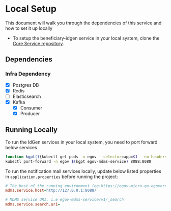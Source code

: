 # Local Setup

This document will walk you through the dependencies of this service and how to set it up locally

- To setup the beneficiary-idgen service in your local system, clone the [Core Service repository](https://github.com/egovernments/core-services).

## Dependencies

### Infra Dependency

- [X] Postgres DB
- [X] Redis
- [ ] Elasticsearch
- [X] Kafka
  - [X] Consumer
  - [X] Producer

## Running Locally

To run the IdGen services in your local system, you need to port forward below services

```bash
function kgpt(){kubectl get pods -n egov --selector=app=$1 --no-headers=true | head -n1 | awk '{print $1}'}
kubectl port-forward -n egov $(kgpt egov-mdms-service) 8088:8080
``` 

To run the notification mail services locally, update below listed properties in `application.properties` before running the project:

```ini
# The host of the running environment (eg:https://egov-micro-qa.egovernments.org/citizen)
mdms.service.host=http://127.0.0.1:8088/

# MDMS service URI. i.e egov-mdms-service/v1/_search
mdms.service.search.uri=
```

